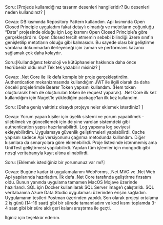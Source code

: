 Soru: [Projede kullanıdığınız tasarım desenleri hangileridir? Bu desenleri neden kullandınız? ]

Cevap: DB kısmında Repository Pattern kullandım.
Api kısmında Open Closed Principle uyguladım fakat detaylı olmadığı ve metotların çoğunluğu “Data” projesinde olduğu için Log kısmını Open Closed Principle’a göre gerçekleştirdim. Open Closed tercih etmemin sebebi bilindiği üzere sınıfın genişletilip metotların olduğu gibi kalmasıdır. Bu sayede olası bir geliştirme varolana dokunmadan ilerleyeceği için zaman ve performans kazancı sağlamak çok daha kolaydır.

Soru:[Kullandığınız teknoloji ve kütüphaneler hakkında daha önce tecrübeniz oldu mu? Tek tek yazabilir misiniz? ]

Cevap: .Net Core ile ilk defa komple bir proje gerçekleştirdim. Authentication mekanizmasında kullandığım JWT ile ilgili olarak da daha önceki projelerimde Bearer Token yapısını kullandım. (Hem token oluşturarak hem de oluşturulan token ile request yaparak). .Net Core ilk kez kullandığım için Nuget’le yüklediğim  package’ları ilk kez kullandım.

Soru: [Daha geniş vaktiniz olsaydı projeye neler eklemek isterdiniz? ]

Cevap: Yorum yapan kişiler için üyelik sistemi ve yorum yapabilmek - silebilmek ve güncellemek için de yine varolan sistemdeki gibi authentication yapısı hazırlanabilirdi. Log yapısına log seviyesi ekleyebilirdim. Uygulamaya güvenlik geliştirmeleri yapılabilirdi. Cache yapısını sadece Api versiyonunu çağırma metodunda kullandım. Diğer kısımlara da senaryolara göre eklenebilirdi. Proje listesinde istenmemiş ama UnitTest geliştirmesi yapılabilirdi. Yapılan tüm işlemler için mongodb gibi nosql veritabanıyla kayıt altına alınabilirdi.

Soru: [Eklemek istediğiniz bir yorumunuz var mı?]

Cevap: Bugüne kadar ki uygulamalarımı WebForms, .Net MVC ve .Net Web Api yapılarında hazırladım. İlk defa .Net Core tarafında geliştirme fırsatım oldu. Bunun yanında uygulama tamamen MacOS Mojave üzerinde hazırlandı. SQL için Docker kullanılarak SQL Server image’ı çalıştırıldı. SQL veritabanına Azure Data Studio uygulaması üzerinden erişim sağladım. Uygulamanın testleri Postman üzerinden yapıldı. Son olarak projeyi ortalama 2 iş günü (14-16 saat) gibi bir sürede tamamladım ve kod kısmı toplamda 3-4 saat gibi bir süre aldı geri kalanı araştırma ile geçti. 

İlginiz için teşekkür ederim.
